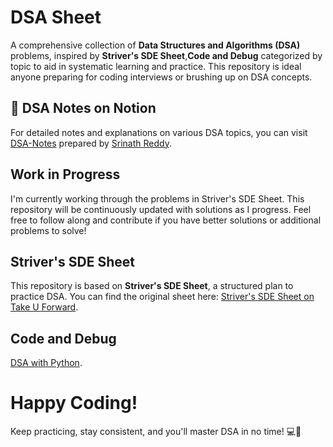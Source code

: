 # DSA Sheet

A comprehensive collection of **Data Structures and Algorithms (DSA)** problems, inspired by **Striver's SDE Sheet**,**Code and Debug** categorized by topic to aid in systematic learning and practice. This repository is ideal anyone preparing for coding interviews or brushing up on DSA concepts.

## 📌 DSA Notes on Notion
For detailed notes and explanations on various DSA topics, you can visit  [DSA-Notes](https://sidduverse.notion.site/Data-Structures-Algorithms-9a106c93baf64af480e3dab18cf13ed3?pvs=4) prepared by  [Srinath Reddy](https://github.com/siddu015).

## Work in Progress

I'm currently working through the problems in Striver's SDE Sheet. This repository will be continuously updated with solutions as I progress. Feel free to follow along and contribute if you have better solutions or additional problems to solve!


## Striver's SDE Sheet
This repository is based on **Striver's SDE Sheet**, a structured plan to practice DSA. 
You can find the original sheet here: [Striver's SDE Sheet on Take U Forward](https://takeuforward.org/interviews/strivers-sde-sheet-top-coding-interview-problems/).

## Code and Debug
[DSA with Python](https://www.youtube.com/watch?v=OtYEY2htIjM&list=PLhR2IpV1b2FwWwviBHRrR118YAaSlyhTU).

# Happy Coding! 

Keep practicing, stay consistent, and you'll master DSA in no time! 💻🚀
